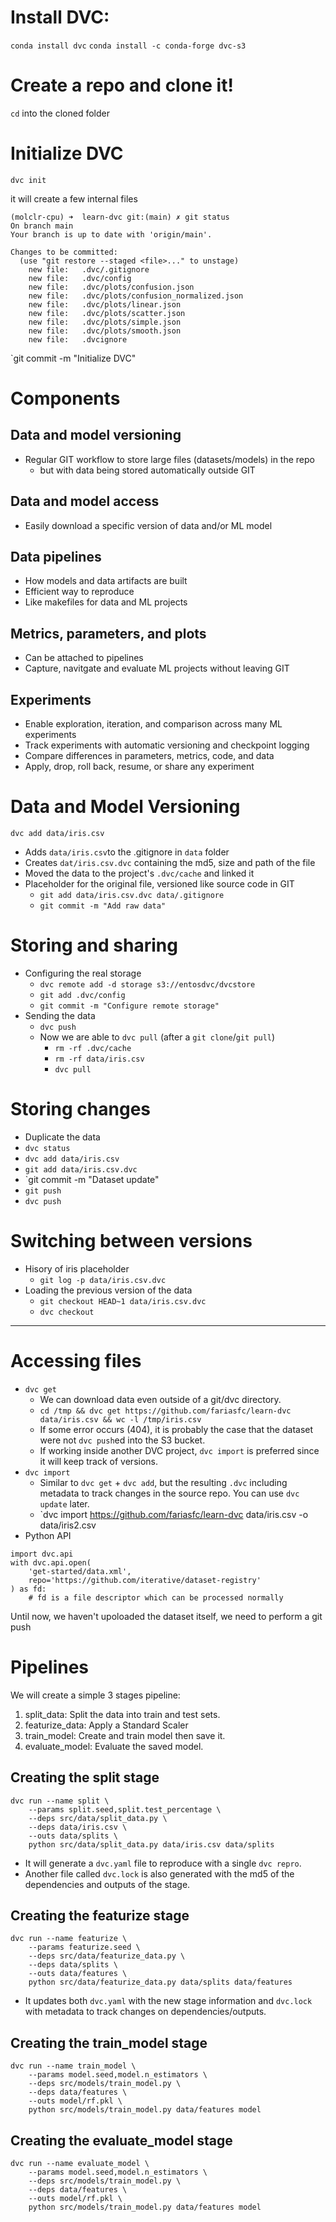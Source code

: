# Install DVC:
`conda install dvc`
`conda install -c conda-forge dvc-s3`

# Create a repo and clone it!
`cd` into the cloned folder

# Initialize DVC
`dvc init`

it will create a few internal files

```
(molclr-cpu) ➜  learn-dvc git:(main) ✗ git status
On branch main
Your branch is up to date with 'origin/main'.

Changes to be committed:
  (use "git restore --staged <file>..." to unstage)
	new file:   .dvc/.gitignore
	new file:   .dvc/config
	new file:   .dvc/plots/confusion.json
	new file:   .dvc/plots/confusion_normalized.json
	new file:   .dvc/plots/linear.json
	new file:   .dvc/plots/scatter.json
	new file:   .dvc/plots/simple.json
	new file:   .dvc/plots/smooth.json
	new file:   .dvcignore
```

`git commit -m "Initialize DVC"

# Components
## Data and model versioning
- Regular GIT workflow to store large files (datasets/models) in the repo
  - but with data being stored automatically outside GIT

## Data and model access
- Easily download a specific version of data and/or ML model

## Data pipelines
- How models and data artifacts are built
- Efficient way to reproduce
- Like makefiles for data and ML projects

## Metrics, parameters, and plots
- Can be attached to pipelines
- Capture, navitgate and evaluate ML projects without leaving GIT

## Experiments
- Enable exploration, iteration, and comparison across many ML experiments
- Track experiments with automatic versioning and checkpoint logging
- Compare differences in parameters, metrics, code, and data
- Apply, drop, roll back, resume, or share any experiment


# Data and Model Versioning
`dvc add data/iris.csv`
- Adds `data/iris.csv`to the .gitignore in `data` folder
- Creates `dat/iris.csv.dvc` containing the md5, size and path of the file
- Moved the data to the project's `.dvc/cache` and linked it
- Placeholder for the original file, versioned like source code in GIT
  - `git add data/iris.csv.dvc data/.gitignore`
  - `git commit -m "Add raw data"`

# Storing and sharing
- Configuring the real storage
  - `dvc remote add -d storage s3://entosdvc/dvcstore`
  - `git add .dvc/config`
  - `git commit -m "Configure remote storage"`
- Sending the data
  - `dvc push`
  - Now we are able to `dvc pull` (after a `git clone`/`git pull`)
    - `rm -rf .dvc/cache`
    - `rm -rf data/iris.csv`
	- `dvc pull`

# Storing changes
- Duplicate the data
- `dvc status`
- `dvc add data/iris.csv`
- `git add data/iris.csv.dvc`
- `git commit -m "Dataset update"
- `git push`
- `dvc push`

# Switching between versions
- Hisory of iris placeholder
  - `git log -p data/iris.csv.dvc`
- Loading the previous version of the data
  - `git checkout HEAD~1 data/iris.csv.dvc`
  - `dvc checkout`

----------

# Accessing files
- `dvc get`
	- We can download data even outside of a git/dvc directory.
	- `cd /tmp && dvc get https://github.com/fariasfc/learn-dvc data/iris.csv && wc -l /tmp/iris.csv`
	- If some error occurs (404), it is probably the case that the dataset were not `dvc push`ed into the S3 bucket.
	- If working inside another DVC project, `dvc import` is preferred since it will keep track of versions.
- `dvc import`
  - Similar to `dvc get` + `dvc add`, but the resulting `.dvc` including metadata to track changes in the source repo. You can use `dvc update` later.
  - `dvc import https://github.com/fariasfc/learn-dvc data/iris.csv -o data/iris2.csv
- Python API
```
import dvc.api
with dvc.api.open(
    'get-started/data.xml',
    repo='https://github.com/iterative/dataset-registry'
) as fd:
    # fd is a file descriptor which can be processed normally
```

Until now, we haven't upoloaded the dataset itself, we need to perform a git push


# Pipelines
We will create a simple 3 stages pipeline:
1. split_data: Split the data into train and test sets.
2. featurize_data: Apply a Standard Scaler
3. train_model: Create and train model then save it.
4. evaluate_model: Evaluate the saved model.

## Creating the split stage
```
dvc run --name split \
	--params split.seed,split.test_percentage \
	--deps src/data/split_data.py \
	--deps data/iris.csv \
	--outs data/splits \
	python src/data/split_data.py data/iris.csv data/splits
```
- It will generate a `dvc.yaml` file to reproduce with a single `dvc repro`.
- Another file called `dvc.lock` is also generated with the md5 of the dependencies and outputs of the stage.

## Creating the featurize stage
```
dvc run --name featurize \
	--params featurize.seed \
	--deps src/data/featurize_data.py \
	--deps data/splits \
	--outs data/features \
	python src/data/featurize_data.py data/splits data/features
```
- It updates both `dvc.yaml` with the new stage information and `dvc.lock` with metadata to track changes on dependencies/outputs.

## Creating the train_model stage
```
dvc run --name train_model \
	--params model.seed,model.n_estimators \
	--deps src/models/train_model.py \
	--deps data/features \
	--outs model/rf.pkl \
	python src/models/train_model.py data/features model
```


## Creating the evaluate_model stage
```
dvc run --name evaluate_model \
	--params model.seed,model.n_estimators \
	--deps src/models/train_model.py \
	--deps data/features \
	--outs model/rf.pkl \
	python src/models/train_model.py data/features model
```
